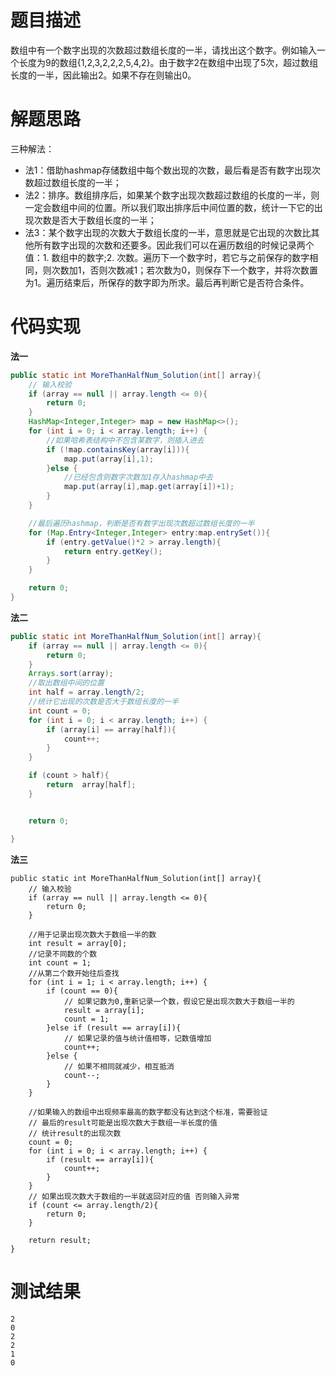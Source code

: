 # 题目描述

数组中有一个数字出现的次数超过数组长度的一半，请找出这个数字。例如输入一个长度为9的数组{1,2,3,2,2,2,5,4,2}。由于数字2在数组中出现了5次，超过数组长度的一半，因此输出2。如果不存在则输出0。

# 解题思路

三种解法：

- 法1：借助hashmap存储数组中每个数出现的次数，最后看是否有数字出现次数超过数组长度的一半；
- 法2：排序。数组排序后，如果某个数字出现次数超过数组的长度的一半，则一定会数组中间的位置。所以我们取出排序后中间位置的数，统计一下它的出现次数是否大于数组长度的一半；
- 法3：某个数字出现的次数大于数组长度的一半，意思就是它出现的次数比其他所有数字出现的次数和还要多。因此我们可以在遍历数组的时候记录两个值：1. 数组中的数字;2. 次数。遍历下一个数字时，若它与之前保存的数字相同，则次数加1，否则次数减1；若次数为0，则保存下一个数字，并将次数置为1。遍历结束后，所保存的数字即为所求。最后再判断它是否符合条件。

# 代码实现

**法一**

```java
public static int MoreThanHalfNum_Solution(int[] array){
    // 输入校验
    if (array == null || array.length <= 0){
        return 0;
    }
    HashMap<Integer,Integer> map = new HashMap<>();
    for (int i = 0; i < array.length; i++) {
        //如果哈希表结构中不包含某数字，则插入进去
        if (!map.containsKey(array[i])){
            map.put(array[i],1);
        }else {
            //已经包含则数字次数加1存入hashmap中去
            map.put(array[i],map.get(array[i])+1);
        }
    }

    //最后遍历hashmap，判断是否有数字出现次数超过数组长度的一半
    for (Map.Entry<Integer,Integer> entry:map.entrySet()){
        if (entry.getValue()*2 > array.length){
            return entry.getKey();
        }
    }

    return 0;
}
```

**法二**

```java
public static int MoreThanHalfNum_Solution(int[] array){
    if (array == null || array.length <= 0){
        return 0;
    }
    Arrays.sort(array);
    //取出数组中间的位置
    int half = array.length/2;
    //统计它出现的次数是否大于数组长度的一半
    int count = 0;
    for (int i = 0; i < array.length; i++) {
        if (array[i] == array[half]){
            count++;
        }
    }

    if (count > half){
        return  array[half];
    }


    return 0;

}
```

**法三**

```
public static int MoreThanHalfNum_Solution(int[] array){
    // 输入校验
    if (array == null || array.length <= 0){
        return 0;
    }

    //用于记录出现次数大于数组一半的数
    int result = array[0];
    //记录不同数的个数
    int count = 1;
    //从第二个数开始往后查找
    for (int i = 1; i < array.length; i++) {
        if (count == 0){
            // 如果记数为0,重新记录一个数，假设它是出现次数大于数组一半的
            result = array[i];
            count = 1;
        }else if (result == array[i]){
            // 如果记录的值与统计值相等，记数值增加
            count++;
        }else {
            // 如果不相同就减少，相互抵消
            count--;
        }
    }

    //如果输入的数组中出现频率最高的数字都没有达到这个标准，需要验证
    // 最后的result可能是出现次数大于数组一半长度的值
    // 统计result的出现次数
    count = 0;
    for (int i = 0; i < array.length; i++) {
        if (result == array[i]){
            count++;
        }
    }
    // 如果出现次数大于数组的一半就返回对应的值 否则输入异常
    if (count <= array.length/2){
        return 0;
    }

    return result;
}
```

# 测试结果

~~~
2
0
2
2
1
0
~~~

